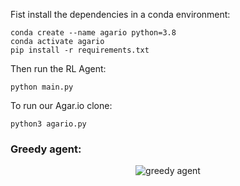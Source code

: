 
Fist install the dependencies in a conda environment:

```shell script
conda create --name agario python=3.8
conda activate agario
pip install -r requirements.txt
```

Then run the RL Agent:

```shell script
python main.py
```

To run our Agar.io clone:

```shell script
python3 agario.py
```

### Greedy agent:

<p align="center">
<img src="https://media.giphy.com/media/loNEBr33mIkjgdaQ1q/giphy.gif" alt='greedy agent' />
</p>
